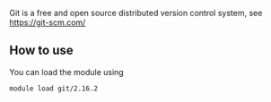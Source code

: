Git is a free and open source distributed version control system, see https://git-scm.com/


## How to use

You can load the module using 
```
module load git/2.16.2
```

